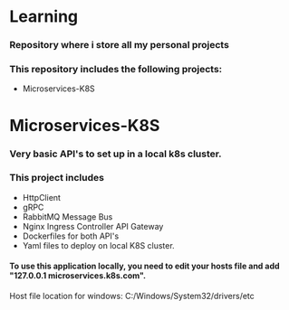 # Learning
### Repository where i store all my personal projects
### This repository includes the following projects:

- Microservices-K8S

# Microservices-K8S

### Very basic API's to set up in a local k8s cluster.

### This project includes

- HttpClient
- gRPC
- RabbitMQ Message Bus
- Nginx Ingress Controller API Gateway 
- Dockerfiles for both API's
- Yaml files to deploy on local K8S cluster.

#### To use this application locally, you need to edit your hosts file and add "127.0.0.1 microservices.k8s.com". 

Host file location for windows: C:/Windows/System32/drivers/etc
